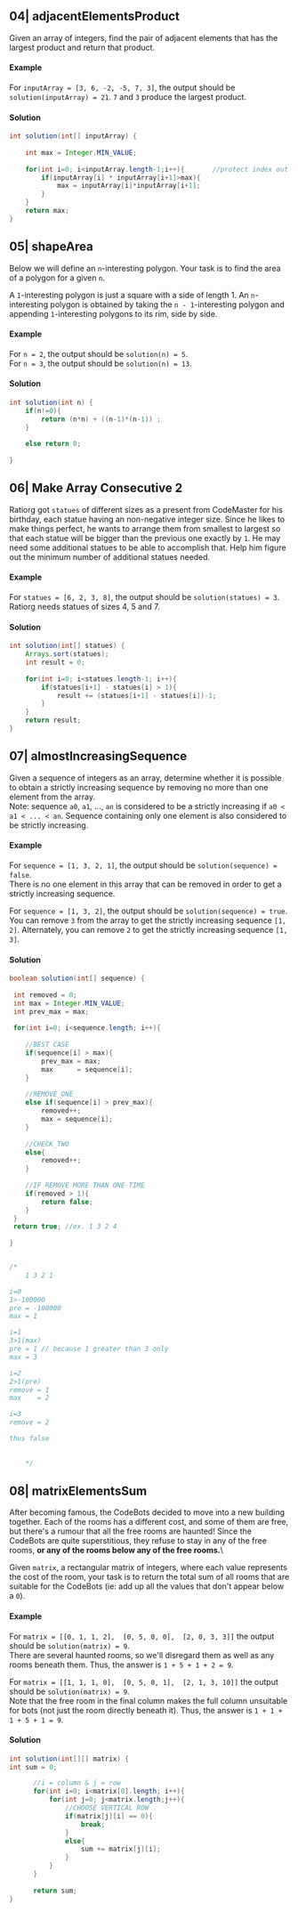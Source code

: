 ## 04| adjacentElementsProduct
Given an array of integers, find the pair of adjacent elements that has the largest product and return that product.

#### Example
For `inputArray = [3, 6, -2, -5, 7, 3]`, the output should be `solution(inputArray) = 21`. `7` and `3` produce the largest product.

#### Solution
```java
int solution(int[] inputArray) {
    
    int max = Integer.MIN_VALUE;
    
    for(int i=0; i<inputArray.length-1;i++){       //protect index out of bound
        if(inputArray[i] * inputArray[i+1]>max){
            max = inputArray[i]*inputArray[i+1];       
        }       
    }
    return max;
}
```

## 05| shapeArea
Below we will define an `n`-interesting polygon. Your task is to find the area of a polygon for a given `n`.

A `1`-interesting polygon is just a square with a side of length 1. An `n`-interesting polygon is obtained by taking the `n - 1`-interesting polygon and appending `1`-interesting polygons to its rim, side by side. 

#### Example
For `n = 2`, the output should be `solution(n) = 5`.\
For `n = 3`, the output should be `solution(n) = 13`.

#### Solution
```java
int solution(int n) { 
    if(n!=0){
        return (n*n) + ((n-1)*(n-1)) ; 
    }
    
    else return 0;
     
}
```

## 06| Make Array Consecutive 2
Ratiorg got `statues` of different sizes as a present from CodeMaster for his birthday, each statue having an non-negative integer size. Since he likes to make things perfect, he wants to arrange them from smallest to largest so that each statue will be bigger than the previous one exactly by `1`. He may need some additional statues to be able to accomplish that. Help him figure out the minimum number of additional statues needed.

#### Example
For `statues = [6, 2, 3, 8]`, the output should be `solution(statues) = 3`. Ratiorg needs statues of sizes 4, 5 and 7.

#### Solution
```java
int solution(int[] statues) {
    Arrays.sort(statues); 
    int result = 0;
    
    for(int i=0; i<statues.length-1; i++){
        if(statues[i+1] - statues[i] > 1){
            result += (statues[i+1] - statues[i])-1;
        }
    }
    return result;
}
```

## 07| almostIncreasingSequence
Given a sequence of integers as an array, determine whether it is possible to obtain a strictly increasing sequence by removing no more than one element from the array.\
Note: sequence `a0`, `a1`, ..., `an` is considered to be a strictly increasing if `a0 < a1 < ... < an`. Sequence containing only one element is also considered to be strictly increasing.

#### Example
For `sequence = [1, 3, 2, 1]`, the output should be `solution(sequence) = false`.\
There is no one element in this array that can be removed in order to get a strictly increasing sequence.

For `sequence = [1, 3, 2]`, the output should be `solution(sequence) = true`.\
You can remove `3` from the array to get the strictly increasing sequence `[1, 2]`. Alternately, you can remove `2` to get the strictly increasing sequence `[1, 3]`.

#### Solution
```java
boolean solution(int[] sequence) {
    
 int removed = 0;
 int max = Integer.MIN_VALUE;
 int prev_max = max;
 
 for(int i=0; i<sequence.length; i++){
    
    //BEST CASE
    if(sequence[i] > max){
        prev_max = max;
        max      = sequence[i];
    }
    
    //REMOVE_ONE
    else if(sequence[i] > prev_max){
        removed++;
        max = sequence[i];
    }
    
    //CHECK_TWO
    else{
        removed++;
    }
    
    //IF REMOVE MORE THAN ONE TIME
    if(removed > 1){
        return false;
    }
 }
 return true; //ex. 1 3 2 4
    
}


/*
    1 3 2 1

i=0
1>-100000
pre = -100000
max = 1

i=1
3>1(max)
pre = 1 // because 1 greater than 3 only
max = 3

i=2
2>1(pre)
remove = 1
max    = 2

i=3
remove = 2

thus false
    
    
    */

```

## 08| matrixElementsSum
After becoming famous, the CodeBots decided to move into a new building together. Each of the rooms has a different cost, and some of them are free, but there's a rumour that all the free rooms are haunted! Since the CodeBots are quite superstitious, they refuse to stay in any of the free rooms, **or any of the rooms below any of the free rooms.**\

Given `matrix`, a rectangular matrix of integers, where each value represents the cost of the room, your task is to return the total sum of all rooms that are suitable for the CodeBots (ie: add up all the values that don't appear below a `0`).

#### Example
For
`matrix = [[0, 1, 1, 2], 
          [0, 5, 0, 0], 
          [2, 0, 3, 3]]`
the output should be `solution(matrix) = 9`.\
There are several haunted rooms, so we'll disregard them as well as any rooms beneath them. Thus, the answer is `1 + 5 + 1 + 2 = 9`.

For
`matrix = [[1, 1, 1, 0], 
          [0, 5, 0, 1], 
          [2, 1, 3, 10]]`
the output should be `solution(matrix) = 9`.\
Note that the free room in the final column makes the full column unsuitable for bots (not just the room directly beneath it). Thus, the answer is `1 + 1 + 1 + 5 + 1 = 9`.

#### Solution
```java
int solution(int[][] matrix) {
int sum = 0;

      //i = column & j = row
      for(int i=0; i<matrix[0].length; i++){     
          for(int j=0; j<matrix.length;j++){
              //CHOOSE VERTICAL ROW
              if(matrix[j][i] == 0){
                  break;
              }
              else{
                  sum += matrix[j][i];
              }
          }
      }
      
      return sum;  
}
```
